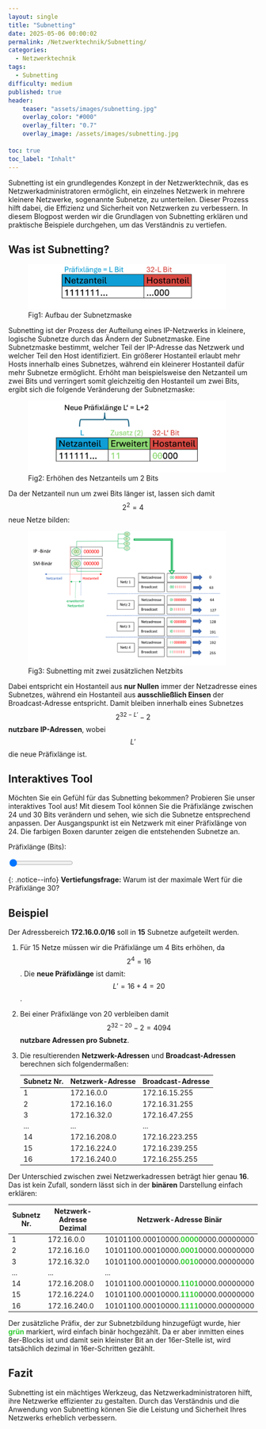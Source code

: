 ```yaml
---
layout: single
title: "Subnetting"
date: 2025-05-06 00:00:02
permalink: /Netzwerktechnik/Subnetting/
categories:
  - Netzwerktechnik
tags:
  - Subnetting
difficulty: medium
published: true
header:
    teaser: "assets/images/subnetting.jpg"
    overlay_color: "#000"
    overlay_filter: "0.7"
    overlay_image: /assets/images/subnetting.jpg

toc: true
toc_label: "Inhalt"
---
```


Subnetting ist ein grundlegendes Konzept in der Netzwerktechnik, das es Netzwerkadministratoren ermöglicht, ein einzelnes Netzwerk in mehrere kleinere Netzwerke, sogenannte Subnetze, zu unterteilen. Dieser Prozess hilft dabei, die Effizienz und Sicherheit von Netzwerken zu verbessern. In diesem Blogpost werden wir die Grundlagen von Subnetting erklären und praktische Beispiele durchgehen, um das Verständnis zu vertiefen.

<script>
    window.jekyllData = {
        difficulty: "{{ page.difficulty | escape }}",
    };
</script>

<script id="MathJax-script" async
          src="https://cdn.jsdelivr.net/npm/mathjax@3/es5/tex-mml-chtml.js">
</script>

## Was ist Subnetting?

<style>
  .center {
  display: block;
  margin-left: auto;
  margin-right: auto;
  width: 50%;
}
</style>
<figure>
    <img src="/assets/images/IP_address.png" width="400"/>
    <figcaption>Fig1: Aufbau der Subnetzmaske</figcaption>
</figure>

Subnetting ist der Prozess der Aufteilung eines IP-Netzwerks in kleinere, logische Subnetze durch das Ändern der Subnetzmaske. Eine Subnetzmaske bestimmt, welcher Teil der IP-Adresse das Netzwerk und welcher Teil den Host identifiziert. Ein größerer Hostanteil erlaubt mehr Hosts innerhalb eines Subnetzes, während ein kleinerer Hostanteil dafür mehr Subnetze ermöglicht. Erhöht man beispielsweise den Netzanteil um zwei Bits und verringert somit gleichzeitig den Hostanteil um zwei Bits, ergibt sich die folgende Veränderung der Subnetzmaske:

<figure>
    <img src="/assets/images/IP_address_2.png" width="400"/>
    <figcaption>Fig2: Erhöhen des Netzanteils um 2 Bits</figcaption>
</figure>

Da der Netzanteil nun um zwei Bits länger ist, lassen sich damit $$ 2^2 = 4 $$ neue Netze bilden:

<figure>
    <img src="/assets/images/Subnetting.png" width="400"/>
    <figcaption>Fig3: Subnetting mit zwei zusätzlichen Netzbits</figcaption>
</figure>

Dabei entspricht ein Hostanteil aus **nur Nullen** immer der Netzadresse eines Subnetzes, während ein Hostanteil aus **ausschließlich Einsen** der Broadcast-Adresse entspricht. Damit bleiben innerhalb eines Subnetzes $$ 2^{32-L'}-2 $$ **nutzbare IP-Adressen**, wobei $$L'$$ die neue Präfixlänge ist.

## Interaktives Tool

Möchten Sie ein Gefühl für das Subnetting bekommen? Probieren Sie unser interaktives Tool aus! Mit diesem Tool können Sie die Präfixlänge zwischen 24 und 30 Bits verändern und sehen, wie sich die Subnetze entsprechend anpassen. Der Ausgangspunkt ist ein Netzwerk mit einer Präfixlänge von 24. Die farbigen Boxen darunter zeigen die entstehenden Subnetze an.

<label id="sliderValue" for="subnetSlider">Präfixlänge (Bits):</label>

<input type="range" id="subnetSlider" class="slider" min="24" max="30" value="24">
<div class="result" id="result"></div>

<script src="/assets/js/subnetCalculator.js"></script>

{: .notice--info}
**Vertiefungsfrage:**
Warum ist der maximale Wert für die Präfixlänge 30?

## Beispiel

Der Adressbereich **172.16.0.0/16** soll in **15** Subnetze aufgeteilt werden.
1. Für 15 Netze müssen wir die Präfixlänge um 4 Bits erhöhen, da $$ 2^4 = 16 $$. Die **neue Präfixlänge** ist damit: $$L'= 16+4 = 20$$.
2. Bei einer Präfixlänge von 20 verbleiben damit $$ 2^{32-20} - 2 = 4094 $$ **nutzbare Adressen pro Subnetz**.
3. Die resultierenden **Netzwerk-Adressen** und **Broadcast-Adressen** berechnen sich folgendermaßen:

    | Subnetz Nr. | Netzwerk-Adresse | Broadcast-Adresse |
    | ----------- | ---------------- | ----------------- |
    | 1           | 172.16.0.0       | 172.16.15.255     |
    | 2           | 172.16.16.0      | 172.16.31.255     |
    | 3           | 172.16.32.0      | 172.16.47.255     |
    | ...         | ...              | ...               |
    | 14          | 172.16.208.0     | 172.16.223.255    |
    | 15          | 172.16.224.0     | 172.16.239.255    |
    | 16          | 172.16.240.0     | 172.16.255.255    |

Der Unterschied zwischen zwei Netzwerkadressen beträgt hier genau **16**. Das ist kein Zufall, sondern lässt sich in der **binären** Darstellung einfach erklären:

| Subnetz Nr. | Netzwerk-Adresse Dezimal | Netzwerk-Adresse Binär                                                       |
| ----------- | ------------------------ | ---------------------------------------------------------------------------- |
| 1           | 172.16.0.0               | 10101100.00010000.<span style="color:limegreen">**0000**</span>0000.00000000 |
| 2           | 172.16.16.0              | 10101100.00010000.<span style="color:limegreen">**0001**</span>0000.00000000 |
| 3           | 172.16.32.0              | 10101100.00010000.<span style="color:limegreen">**0010**</span>0000.00000000 |
| ...         | ...                      | ...                                                                          |
| 14          | 172.16.208.0             | 10101100.00010000.<span style="color:limegreen">**1101**</span>0000.00000000 |
| 15          | 172.16.224.0             | 10101100.00010000.<span style="color:limegreen">**1110**</span>0000.00000000 |
| 16          | 172.16.240.0             | 10101100.00010000.<span style="color:limegreen">**1111**</span>0000.00000000 |

Der zusätzliche Präfix, der zur Subnetzbildung hinzugefügt wurde, hier <span style="color:limegreen">**grün**</span> markiert, wird einfach binär hochgezählt. Da er aber inmitten eines 8er-Blocks ist und damit sein kleinster Bit an der 16er-Stelle ist, wird tatsächlich dezimal in 16er-Schritten gezählt.

## Fazit

Subnetting ist ein mächtiges Werkzeug, das Netzwerkadministratoren hilft, ihre Netzwerke effizienter zu gestalten. Durch das Verständnis und die Anwendung von Subnetting können Sie die Leistung und Sicherheit Ihres Netzwerks erheblich verbessern.
